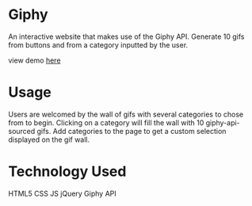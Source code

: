 # Giphy
An interactive website that makes use of the Giphy API.
Generate 10 gifs from buttons and from a category inputted by the user.

view demo [here](https://alexgood1.github.io/Giphy)

# Usage
Users are welcomed by the wall of gifs with several categories to chose from to begin. Clicking on a category will fill the wall with 10 giphy-api-sourced gifs. Add categories to the page to get a custom selection displayed on the gif wall. 

# Technology Used
HTML5
CSS
JS
jQuery
Giphy API
